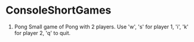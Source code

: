 # ConsoleShortGames
1. Pong
Small game of Pong with 2 players. Use 'w', 's' for player 1, 'i', 'k' for player 2, 'q' to quit.
